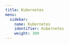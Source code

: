 ```yaml
---
title: Kubernetes
menu:
  sidebar:
    name: Kubernetes
    identifier: Kubernetes
    weight: 300
---
```

